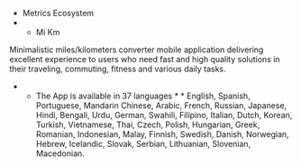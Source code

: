 * Metrics Ecosystem
* * Mi Km

Minimalistic miles/kilometers converter mobile application delivering excellent experience to users who need fast and high quality solutions in their traveling, commuting, fitness and various daily tasks.

* * The App is available in 37 languages * * 
English, Spanish, Portuguese, Mandarin Chinese, Arabic, French, Russian, Japanese, Hindi, Bengali, Urdu, German, Swahili, Filipino, Italian, Dutch, Korean, Turkish, Vietnamese, Thai, Czech, Polish, Hungarian, Greek, Romanian, Indonesian, Malay, Finnish, Swedish, Danish, Norwegian, Hebrew, Icelandic, Slovak, Serbian, Lithuanian, Slovenian, Macedonian.